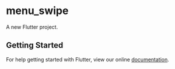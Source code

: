 # menu_swipe

A new Flutter project.

## Getting Started

For help getting started with Flutter, view our online
[documentation](http://flutter.io/).
